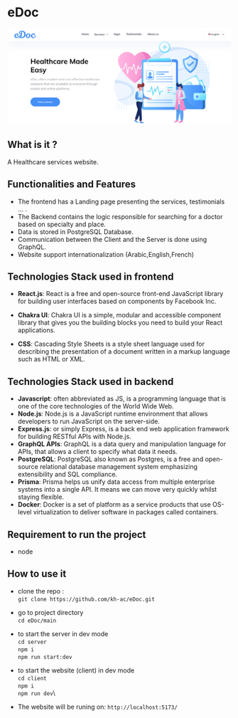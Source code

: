 # eDoc

<img src = "demo/edoc.png">

## What is it ?

A Healthcare services website.

## Functionalities and Features

- The frontend has a Landing page presenting the services, testimonials ... .
- The Backend contains the logic responsible for searching for a doctor based on specialty and place.
- Data is stored in PostgreSQL Database.
- Communication between the Client and the Server is done using GraphQL.
- Website support internationalization (Arabic,English,French)

## Technologies Stack used in frontend

- **React.js**: React is a free and open-source front-end JavaScript library for building user interfaces based on components by Facebook Inc.

- **Chakra UI**: Chakra UI is a simple, modular and accessible component library that gives you the building blocks you need to build your React applications.

- **CSS**: Cascading Style Sheets is a style sheet language used for describing the presentation of a document written in a markup language such as HTML or XML.

## Technologies Stack used in backend

- **Javascript**: often abbreviated as JS, is a programming language that is one of the core technologies of the World Wide Web.
- **Node.js**: Node.js is a JavaScript runtime environment that allows developers to run JavaScript on the server-side.
- **Express.js**: or simply Express, is a back end web application framework for building RESTful APIs with Node.js.
- **GraphQL APIs**: GraphQL is a data query and manipulation language for APIs, that allows a client to specify what data it needs.
- **PostgreSQL**: PostgreSQL also known as Postgres, is a free and open-source relational database management system emphasizing extensibility and SQL compliance.
- **Prisma**: Prisma helps us unify data access from multiple enterprise systems into a single API. It means we can move very quickly whilst staying flexible.
- **Docker**: Docker is a set of platform as a service products that use OS-level virtualization to deliver software in packages called containers.


## Requirement to run the project
- node

## How to use it

- clone the repo : \
  `git clone https://github.com/kh-ac/eDoc.git`

- go to project directory \
  `cd eDoc/main` 

- to start the server in dev mode \
  `cd server` \
  `npm i` \
  `npm run start:dev`

- to start the website (client) in dev mode \
  `cd client` \
  `npm i` \
  `npm run dev`\

- The website will be runing on: `http://localhost:5173/`

